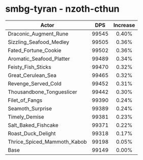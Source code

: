 # smbg-tyran - nzoth-cthun
| Actor | DPS | Increase |
|---|:---:|:---:|
|Draconic_Augment_Rune|99545|0.40%|
|Sizzling_Seafood_Medley|99505|0.36%|
|Fated_Fortune_Cookie|99502|0.36%|
|Aromatic_Seafood_Platter|99489|0.34%|
|Feisty_Fish_Sticks|99470|0.32%|
|Great_Cerulean_Sea|99465|0.32%|
|Revenge_Served_Cold|99452|0.31%|
|Thousandbone_Tongueslicer|99442|0.30%|
|Filet_of_Fangs|99390|0.24%|
|Seamoth_Surprise|99389|0.24%|
|Timely_Demise|99381|0.23%|
|Salt_Baked_Fishcake|99371|0.22%|
|Roast_Duck_Delight|99318|0.17%|
|Thrice_Spiced_Mammoth_Kabob|99198|0.05%|
|Base|99149|0.00%|
